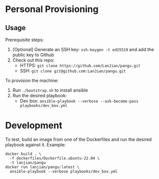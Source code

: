 # Personal Provisioning

## Usage

Prerequisite steps:
1. [Optional] Generate an SSH key: `ssh-keygen -t ed25519` and add the public key to Github
2. Check out this repo:
    * HTTPS: `git clone https://github.com/LanJian/pangu.git`
    * SSH: `git clone git@github.com:LanJian/pangu.git`

To provision the machine:
1. Run `./bootstrap.sh` to install ansible
2. Run the desired playbook:
    * Dev box: `ansible-playbook --verbose --ask-become-pass playbooks/dev_box.yml`

# Development

To test, build an image from one of the Dockerfiles and run the desired
playbook against it. Example:
```
docker build . \
  -f dockerfiles/Dockerfile.ubuntu-22.04 \
  -t lanjian/pangu
docker run lanjian/pangu:latest \
  ansible-playbook --verbose playbooks/dev_box.yml
```
